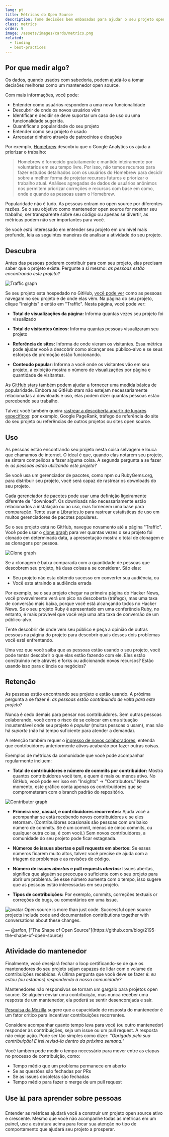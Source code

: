 ```yaml
---
lang: pt
title: Métricas do Open Source
description: Tome decisões bem embasadas para ajudar o seu projeto open source a prosperar, medindo e acompanhando seu sucesso.
class: metrics
order: 9
image: /assets/images/cards/metrics.png
related:
  - finding
  - best-practices
---
```


## Por que medir algo?

Os dados, quando usados com sabedoria, podem ajudá-lo a tomar decisões melhores como um mantenedor open source.

Com mais informações, você pode:

* Entender como usuários respondem a uma nova funcionalidade
* Descubrir de onde os novos usuários vêm
* Identificar e decidir se deve suportar um caso de uso ou uma funcionalidade sugerida.
* Quantificar a popularidade do seu projeto
* Entender como seu projeto é usado
* Arrecadar dinheiro através de patrocínios e doações

Por exemplo, [Homebrew](https://github.com/Homebrew/brew/blob/bbed7246bc5c5b7acb8c1d427d10b43e090dfd39/docs/Analytics.md) descobriu que o Google Analytics os ajuda a priorizar o trabalho:

> Homebrew é fornecido gratuitamente e mantido inteiramente por voluntários em seu tempo livre. Por isso, não temos recursos para fazer estudos detalhados com os usuários do Homebrew para decidir sobre a melhor forma de projetar recursos futuros e priorizar o trabalho atual. Análises agregadas de dados de usuários anônimos nos permitem priorizar correções e recursos com base em como, onde e quando as pessoas usam o Homebrew.

Popularidade não é tudo. As pessoas entram no open source por diferentes razões. Se o seu objetivo como mantenedor open source for mostrar seu trabalho, ser transparente sobre seu código ou apenas se divertir, as métricas podem não ser importantes para você.

Se você _está_ interessado em entender seu projeto em um nível mais profundo, leia as seguintes maneiras de analisar a atividade do seu projeto.

## Descubra

Antes das pessoas poderem contribuir para com seu projeto, elas precisam saber que o projeto existe. Pergunte a si mesmo: _as pessoas estão encontrando este projeto?_

![Traffic graph](/assets/images/metrics/repo_traffic_graphs_tooltip.png)

Se seu projeto esta hospedado no GitHub, [você pode ver](https://help.github.com/articles/about-repository-graphs/#traffic) como as pessoas navegam no seu projeto e de onde elas vêm. Na página do seu projeto, clique "Insights" e então em "Traffic". Nesta página, você pode ver:

* **Total de visualizações da página:** Informa quantas vezes seu projeto foi visualizado

* **Total de visitantes únicos:** Informa quantas pessoas visualizaram seu projeto

* **Referência de sites:** Informa de onde vieram os visitantes. Essa métrica pode ajudar você a descobrir como alcançar seu público-alvo e se seus esforços de promoção estão funcionando.

* **Conteudo popular:** Informa a você onde os visitantes vão em seu projeto, a exibição mostra o número de visualizações por página e quantidade de visitantes.

As [GitHub stars](https://help.github.com/articles/about-stars/) também podem ajudar a fornecer uma medida básica de popularidade. Embora as GitHub stars não estejam necessariamente relacionadas a downloads e uso, elas podem dizer quantas pessoas estão percebendo seu trabalho.

Talvez você também queira [rastrear a descoberta apartir de lugares específicos](https://opensource.com/business/16/6/pirate-metrics): por exemplo, Google PageRank, tráfego de referência do site do seu projeto ou referências de outros projetos ou sites open source.

## Uso

As pessoas estão encontrando seu projeto nesta coisa selvagem e louca que chamamos de internet. O ideal é que, quando elas notarem seu projeto, se sintam compelidos a fazer alguma coisa. A segunda pergunta a se fazer é: _as pessoas estão utilizando este projeto?_

Se você usa um gerenciador de pacotes, como npm ou RubyGems.org, para distribuir seu projeto, você será capaz de rastrear os downloads do seu projeto.

Cada gerenciador de pacotes pode usar uma definição ligeiramente diferente de "download". Os downloads não necessariamente estão relacionados a instalação ou ao uso, mas fornecem uma base para comparação. Tente usar a [Libraries.io](https://libraries.io/) para rastrear estatísticas de uso em muitos gerenciadores de pacotes populares.

Se o seu projeto está no GitHub, navegue novamento até a página "Traffic". Você pode usar o [clone graph](https://github.com/blog/1873-clone-graphs) para ver quantas vezes o seu projeto foi clonado em determinada data, a apresentação mostra o total de clonagem e as clonagens por pessoa.

![Clone graph](/assets/images/metrics/clone_graph.png)

Se a clonagem é baixa comparada com a quantidade de pessoas que descobrem seu projeto, há duas coisas a se considerar. São elas:

* Seu projeto não esta obtendo sucesso em converter sua audiência, ou
* Você esta atraindo a audiência errada

Por exemplo, se o seu projeto chegar na primeira página do Hacker News, você provavelmente verá um pico na descoberta (tráfego), mas uma taxa de conversão mais baixa, porque você está alcançando todos no Hacker News. Se o seu projeto Ruby é apresentado em uma conferência Ruby, no entanto, é mais provável que você veja uma alta taxa de conversão de um público-alvo.

Tente descobrir de onde vem seu público e peça a opinião de outras pessoas na página do projeto para descobrir quais desses dois problemas você está enfrentando.

Uma vez que você saiba que as pessoas estão usando o seu projeto, você pode tentar descobrir o que elas estão fazendo com ele. Eles estão construindo nele através e forks ou adicionando novos recursos? Estão usando isso para ciência ou negócios?

## Retenção

As pessoas estão encontrando seu projeto e estão usando. A próxima pergunta a se fazer é: _as pessoas estão contribuindo de volta para este projeto?_

Nunca é cedo demais para pensar nos contribuidores. Sem outras pessoas colaborando, você corre o risco de se colocar em uma situação insustentável onde seu projeto é _popular_ (muitas pessoas o usam), mas não há _suporte_ (não há tempo suficiente para atender a demanda).

A retenção também requer o [ingresso de novos colaboradores](http://blog.abigailcabunoc.com/increasing-developer-engagement-at-mozilla-science-learning-advocacy#contributor-pathways_2), entenda que contribuidores anteriormente ativos acabarão por fazer outras coisas.

Exemplos de métricas da comunidade que você pode acompanhar regularmente incluem:

* **Total de contribuidores e número de commits por contribuidor:** Mostra quantos contribuidores você tem, e quem é mais ou menos ativo. No GitHub, você pode ver isso em "Insights" -> "Contributors." Neste momento, este gráfico conta apenas os contribuidores que se comprometeram com o branch padrão do repositório.

![Contributor graph](/assets/images/metrics/repo_contributors_specific_graph.png)

* **Primeira vez, casual, e contribuidores recorrentes:** Ajuda você a acompanhar se está recebendo novos contribuidores e se eles retornam. (Contribuidores ocasionais são pessoas com um baixo número de commits. Se é um commit, menos de cinco commits, ou qualquer outra coisa, é com você.) Sem novos contribuidores, a comunidade do seu projeto pode ficar estagnada.

* **Números de issues abertas e pull requests em abertos:** Se esses números ficarem muito altos, talvez você precise de ajuda com a triagem de problemas e as revisões de código.

* **Número de issues _abertas_ e pull requests _abertos_:** Issues abertas, significa que alguém se preocupa o suficiente com o seu projeto para abrir um problema. Se esse número aumenta com o tempo, isso sugere que as pessoas estão interessadas em seu projeto.

* **Tipos de contribuições:** Por exemplo, commits, correções textuais or correções de bugs, ou comentários em uma issue.

<aside markdown="1" class="pquote">
  <img src="https://avatars.githubusercontent.com/arfon?s=180" class="pquote-avatar" alt="avatar">
  Open source is more than just code. Successful open source projects include code and documentation contributions together with conversations about these changes.
  <p markdown="1" class="pquote-credit">
— @arfon, ["The Shape of Open Source"](https://github.com/blog/2195-the-shape-of-open-source)
  </p>
</aside>

## Atividade do mantenedor

Finalmente, você desejará fechar o loop certificando-se de que os mantenedores do seu projeto sejam capazes de lidar com o volume de contribuições recebidas. A última pergunta que você deve se fazer é: _eu estou (ou estamos) respondendo à nossa comunidade?_

Mantenedores não responsivos se tornam um gargalo para projetos open source. Se alguém enviar uma contribuição, mas nunca receber uma resposta de um mantenedor, ela poderá se sentir desencorajada e sair.

[Pesquisa da Mozilla](https://docs.google.com/presentation/d/1hsJLv1ieSqtXBzd5YZusY-mB8e1VJzaeOmh8Q4VeMio/edit#slide=id.g43d857af8_0177) sugere que a capacidade de resposta do mantenedor é um fator crítico para incentivar contribuições recorrentes.

Considere acompanhar quanto tempo leva para você (ou outro mantenedor) responder às contribuições, seja um issue ou um pull request. A resposta não exige ação. Pode ser tão simples como dizer: _"Obrigado pela sua contribuição! E irei revisá-la dentro da próxima semana."_

Você também pode medir o tempo necessário para mover entre as etapas no processo de contribuição, como:

* Tempo médio que um problema permanece em aberto
* Se as questões são fechadas por PRs
* Se as issues obsoletas são fechadas
* Tempo médio para fazer o merge de um pull request

## Use 📊 para aprender sobre pessoas

Entender as métricas ajudará você a construir um projeto open source ativo e crescente. Mesmo que você não acompanhe todas as métricas em um painel, use a estrutura acima para focar sua atenção no tipo de comportamento que ajudará seu projeto a prosperar.
